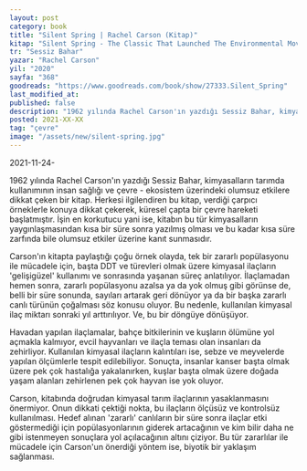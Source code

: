 ```yaml
---
layout: post
category: book
title: "Silent Spring | Rachel Carson (Kitap)"
kitap: "Silent Spring - The Classic That Launched The Environmental Movement"
tr: "Sessiz Bahar"
yazar: "Rachel Carson"
yil: "2020"
sayfa: "368"
goodreads: "https://www.goodreads.com/book/show/27333.Silent_Spring"
last_modified_at:
published: false
description: "1962 yılında Rachel Carson'ın yazdığı Sessiz Bahar, kimyasalların tarımda kullanımının insan sağlığı ve çevre - ekosistem üzerindeki olumsuz etkilere dikkat çeken bir kitap."
posted: 2021-XX-XX
tag: "çevre"
image: "/assets/new/silent-spring.jpg"
---
```


2021-11-24-

1962 yılında Rachel Carson'ın yazdığı Sessiz Bahar, kimyasalların tarımda kullanımının insan sağlığı ve çevre - ekosistem üzerindeki olumsuz etkilere dikkat çeken bir kitap. Herkesi ilgilendiren bu kitap, verdiği çarpıcı örneklerle konuya dikkat çekerek, küresel çapta bir çevre hareketi başlatmıştır. İşin en korkutucu yani ise, kitabın bu tür kimyasalların yaygınlaşmasından kısa bir süre sonra yazılmış olması ve bu kadar kısa süre zarfında bile olumsuz etkiler üzerine kanıt sunmasıdır.

Carson'ın kitapta paylaştığı çoğu örnek olayda, tek bir zararlı popülasyonu ile mücadele için, başta DDT ve türevleri olmak üzere kimyasal ilaçların 'gelişigüzel' kullanımı ve sonrasında yaşanan süreç anlatılıyor. İlaçlamadan hemen sonra, zararlı popülasyonu azalsa ya da yok olmuş gibi görünse de, belli bir süre sonunda, sayıları artarak geri dönüyor ya da bir başka zararlı canlı türünün çoğalması söz konusu oluyor. Bu nedenle, kullanılan kimyasal ilaç miktarı sonraki yıl arttırılıyor. Ve, bu bir döngüye dönüşüyor.

Havadan yapılan ilaçlamalar, bahçe bitkilerinin ve kuşların ölümüne yol açmakla kalmıyor, evcil hayvanları ve ilaçla teması olan insanları da zehirliyor. Kullanılan kimyasal ilaçların kalıntıları ise, sebze ve meyvelerde yapılan ölçümlerle tespit edilebiliyor. Sonuçta, insanlar kanser başta olmak üzere pek çok hastalığa yakalanırken, kuşlar başta olmak üzere doğada yaşam alanları zehirlenen pek çok hayvan ise yok oluyor.

Carson, kitabında doğrudan kimyasal tarım ilaçlarının yasaklanmasını önermiyor. Onun dikkati çektiği nokta, bu ilaçların ölçüsüz ve kontrolsüz kullanılması. Hedef alınan 'zararlı' canlıların bir süre sonra ilaçlar etki göstermediği için popülasyonlarının giderek artacağının ve kim bilir daha ne gibi istenmeyen sonuçlara yol açılacağının altını çiziyor. Bu tür zararlılar ile mücadele için Carson'un önerdiği yöntem ise, biyotik bir yaklaşım sağlanması.
